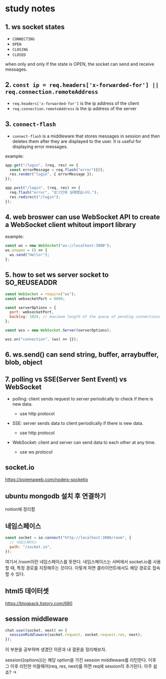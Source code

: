# study notes

## 1. ws socket states

- `CONNECTING`
- `OPEN`
- `CLOSING`
- `CLOSED`

when only and only if the state is OPEN, the socket can send and receive messages.

## 2. `const ip = req.headers['x-forwarded-for'] || req.connection.remoteAddress`

- `req.headers['x-forwarded-for']` is the ip address of the client
- `req.connection.remoteAddress` is the ip address of the server

## 3. `connect-flash`

- `connect-flash` is a middleware that stores messages in session and then deletes them after they are displayed to the user. It is useful for displaying error messages.

example:

```js
app.get("/login", (req, res) => {
  const errorMessage = req.flash("error")[0];
  res.render("login", { errorMessage });
});

app.post("/login", (req, res) => {
  req.flash("error", "로그인에 실패했습니다.");
  res.redirect("/login");
});
```

## 4. web broswer can use WebSocket API to create a WebSocket client whitout import library

example:

```js
const ws = new WebSocket("ws://localhost:3000");
ws.onopen = () => {
  ws.send("Hello!");
};
```

## 5. how to set ws server socket to SO_REUSEADDR

```js
const WebSocket = require("ws");
const websocketPort = 8080;

const serverOptions = {
  port: websocketPort,
  backlog: 1024, // maximum length of the queue of pending connections
};

const wss = new WebSocket.Server(serverOptions);

wss.on("connection", (ws) => {});
```

## 6. ws.send() can send string, buffer, arraybuffer, blob, object

## 7. polling vs SSE(Server Sent Event) vs WebSocket

- polling: client sends request to server periodically to check if there is new data.

  - use http protocol

- SSE: server sends data to client periodically if there is new data.

  - use http protocol

- WebSocket: client and server can send data to each other at any time.
  - use ws protocol

## socket.io

https://poiemaweb.com/nodejs-socketio

## ubuntu mongodb 설치 후 연결하기

notion에 정리함

## 네임스페이스

```js
const socket = io.connect("http://localhost:3000/room", {
  // 네임스페이스
  path: "/socket.io",
});
```

여기서 /room이란 네임스페이스를 뜻한다. 네임스페이스는 서버에서 socket.io를 사용할 때, 특정 경로를 지정해주는 것이다. 이렇게 하면 클라이언트에서도 해당 경로로 접속할 수 있다.

## html5 데이터셋

https://blogpack.tistory.com/680

## session middleware

```js
chat.use((socket, next) => {
  sessionMiddleware(socket.request, socket.request.res, next);
});
```

이 부분을 공부하며 생겼던 의문과 내 결론을 정리해보자.

session({options})는 해당 option을 가진 session middleware를 리턴한다.
이후 그 이후 리턴한 미들웨어(req, res, next)를 하면 req에 session이 추가된다.
아주 쉽죠? ㅋ
